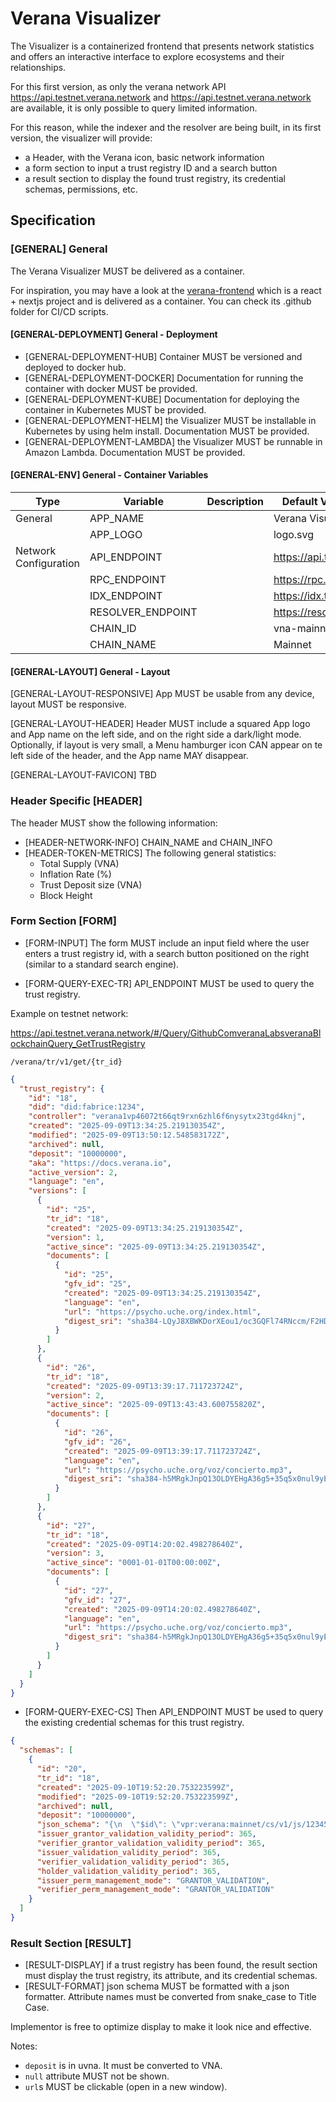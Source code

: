 # Verana Visualizer

The Visualizer is a containerized frontend that presents network statistics and offers an interactive interface to explore ecosystems and their relationships.

For this first version, as only the verana network API https://api.testnet.verana.network and https://api.testnet.verana.network are available, it is only possible to query limited information.

For this reason, while the indexer and the resolver are being built, in its first version, the visualizer will provide:

- a Header, with the Verana icon, basic network information
- a form section to input a trust registry ID and a search button
- a result section to display the found trust registry, its credential schemas, permissions, etc.

## Specification

### [GENERAL] General

The Verana Visualizer MUST be delivered as a container.

For inspiration, you may have a look at the [verana-frontend](https://github.com/verana-labs/verana-frontend) which is a react + nextjs project and is delivered as a container.
You can check its .github folder for CI/CD scripts.

#### [GENERAL-DEPLOYMENT] General - Deployment

- [GENERAL-DEPLOYMENT-HUB] Container MUST be versioned and deployed to docker hub.
- [GENERAL-DEPLOYMENT-DOCKER] Documentation for running the container with docker MUST be provided.
- [GENERAL-DEPLOYMENT-KUBE] Documentation for deploying the container in Kubernetes MUST be provided.
- [GENERAL-DEPLOYMENT-HELM] the Visualizer MUST be installable in Kubernetes by using helm install. Documentation MUST be provided.
- [GENERAL-DEPLOYMENT-LAMBDA] the Visualizer MUST be runnable in Amazon Lambda. Documentation MUST be provided.

#### [GENERAL-ENV] General - Container Variables

| Type                           |Variable                               | Description                    | Default Value (if unspecified)                    |
|--------------------------------|---------------------------------------|----------------------------------|----------------------------------|
| General                        | APP_NAME                              |                                  | Verana Visualizer                         |
|                                | APP_LOGO                              |                                  | logo.svg                        |
| Network Configuration          | API_ENDPOINT                  |                                  | https://api.testnet.verana.network       |
|                                | RPC_ENDPOINT                  |                                  | https://rpc.testnet.verana.network       |
|                                | IDX_ENDPOINT                  |                                  | https://idx.testnet.verana.network       |
|                                | RESOLVER_ENDPOINT                  |                                  | https://resolver.verana.network       |
|                                | CHAIN_ID                      |                                  | vna-mainnet-1       |
|                                | CHAIN_NAME                          |                                  | Mainnet       |

#### [GENERAL-LAYOUT] General - Layout

[GENERAL-LAYOUT-RESPONSIVE] App MUST be usable from any device, layout MUST be responsive.

[GENERAL-LAYOUT-HEADER] Header MUST include a squared App logo and App name on the left side, and on the right side a dark/light mode. Optionally, if layout is very small, a Menu hamburger icon CAN appear on te left side of the header, and the App name MAY disappear.

[GENERAL-LAYOUT-FAVICON]
TBD

### Header Specific [HEADER]

The header MUST show the following information:

- [HEADER-NETWORK-INFO] CHAIN_NAME and CHAIN_INFO
- [HEADER-TOKEN-METRICS] The following general statistics:
  - Total Supply (VNA)
  - Inflation Rate (%)
  - Trust Deposit size (VNA)
  - Block Height

### Form Section [FORM]

- [FORM-INPUT] The form MUST include an input field where the user enters a trust registry id, with a search button positioned on the right (similar to a standard search engine).

- [FORM-QUERY-EXEC-TR] API_ENDPOINT MUST be used to query the trust registry.

Example on testnet network:

https://api.testnet.verana.network/#/Query/GithubComveranaLabsveranaBlockchainQuery_GetTrustRegistry

`/verana/tr/v1/get/{tr_id}`

```json
{
  "trust_registry": {
    "id": "18",
    "did": "did:fabrice:1234",
    "controller": "verana1vp46072t66qt9rxn6zhl6f6nysytx23tgd4knj",
    "created": "2025-09-09T13:34:25.219130354Z",
    "modified": "2025-09-09T13:50:12.548583172Z",
    "archived": null,
    "deposit": "10000000",
    "aka": "https://docs.verana.io",
    "active_version": 2,
    "language": "en",
    "versions": [
      {
        "id": "25",
        "tr_id": "18",
        "created": "2025-09-09T13:34:25.219130354Z",
        "version": 1,
        "active_since": "2025-09-09T13:34:25.219130354Z",
        "documents": [
          {
            "id": "25",
            "gfv_id": "25",
            "created": "2025-09-09T13:34:25.219130354Z",
            "language": "en",
            "url": "https://psycho.uche.org/index.html",
            "digest_sri": "sha384-LQyJ8XBWKDorXEou1/oc3GQFl74RNccm/F2HDQxpJpDpnbz/o8vya7LW0N4B0eOl"
          }
        ]
      },
      {
        "id": "26",
        "tr_id": "18",
        "created": "2025-09-09T13:39:17.711723724Z",
        "version": 2,
        "active_since": "2025-09-09T13:43:43.600755820Z",
        "documents": [
          {
            "id": "26",
            "gfv_id": "26",
            "created": "2025-09-09T13:39:17.711723724Z",
            "language": "en",
            "url": "https://psycho.uche.org/voz/concierto.mp3",
            "digest_sri": "sha384-h5MRgkJnpQ13OLDYEHgA36g5+35q5x0nul9yE29TOeOZA3+AJNWvXUq5aMJJXJp4"
          }
        ]
      },
      {
        "id": "27",
        "tr_id": "18",
        "created": "2025-09-09T14:20:02.498278640Z",
        "version": 3,
        "active_since": "0001-01-01T00:00:00Z",
        "documents": [
          {
            "id": "27",
            "gfv_id": "27",
            "created": "2025-09-09T14:20:02.498278640Z",
            "language": "en",
            "url": "https://psycho.uche.org/voz/concierto.mp3",
            "digest_sri": "sha384-h5MRgkJnpQ13OLDYEHgA36g5+35q5x0nul9yE29TOeOZA3+AJNWvXUq5aMJJXJp4"
          }
        ]
      }
    ]
  }
}
```

- [FORM-QUERY-EXEC-CS] Then API_ENDPOINT MUST be used to query the existing credential schemas for this trust registry.

```json
{
  "schemas": [
    {
      "id": "20",
      "tr_id": "18",
      "created": "2025-09-10T19:52:20.753223599Z",
      "modified": "2025-09-10T19:52:20.753223599Z",
      "archived": null,
      "deposit": "10000000",
      "json_schema": "{\n  \"$id\": \"vpr:verana:mainnet/cs/v1/js/12345678\",\n  \"$schema\": \"https://json-schema.org/draft/2020-12/schema\",\n  \"title\": \"ExampleCredential\",\n  \"description\": \"ExampleCredential using JsonSchema\",\n  \"type\": \"object\",\n  \"properties\": {\n    \"credentialSubject\": {\n      \"type\": \"object\",\n      \"properties\": {\n        \"id\": {\n          \"type\": \"string\",\n          \"format\": \"uri\"\n        },\n        \"firstName\": {\n          \"type\": \"string\",\n          \"minLength\": 0,\n          \"maxLength\": 256\n        },\n        \"lastName\": {\n          \"type\": \"string\",\n          \"minLength\": 1,\n          \"maxLength\": 256\n        },\n        \"expirationDate\": {\n          \"type\": \"string\",\n          \"format\": \"date\"\n        },\n        \"countryOfResidence\": {\n          \"type\": \"string\",\n          \"minLength\": 2,\n          \"maxLength\": 2\n        }\n      },\n      \"required\": [\n        \"id\",\n        \"lastName\",\n        \"birthDate\",\n        \"expirationDate\",\n        \"countryOfResidence\"\n      ]\n    }\n  }\n}\n\n",
      "issuer_grantor_validation_validity_period": 365,
      "verifier_grantor_validation_validity_period": 365,
      "issuer_validation_validity_period": 365,
      "verifier_validation_validity_period": 365,
      "holder_validation_validity_period": 365,
      "issuer_perm_management_mode": "GRANTOR_VALIDATION",
      "verifier_perm_management_mode": "GRANTOR_VALIDATION"
    }
  ]
}
```

### Result Section [RESULT]

- [RESULT-DISPLAY] if a trust registry has been found, the result section must display the trust registry, its attribute, and its credential schemas.
- [RESULT-FORMAT] json schema MUST be formatted with a json formatter. Attribute names must be converted from snake_case to  Title Case.

Implementor is free to optimize display to make it look nice and effective.

Notes:

- `deposit` is in uvna. It must be converted to VNA.
- `null` attribute MUST not be shown.
- `url`s MUST be clickable (open in a new window).
